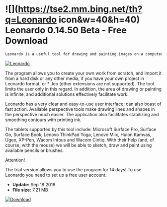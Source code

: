 # ![](https://tse2.mm.bing.net/th?q=Leonardo icon&w=40&h=40) Leonardo 0.14.50 Beta - Free Download

```sh
Leonardo is a useful tool for drawing and painting images on a computer with a Windows operating system.
```
[![Leonardo](https://gallery.dpcdn.pl/imgc/Tools/84860/g_-_420x350_1.5_-_xce722734-afe3-41b1-ad92-ecc6b6b39c7e.jpg)](https://softexe.net/win/multimedia/graphics-editors/leonardo:ahpe.html)

The program allows you to create your own work from scratch, and import it from a hard disk or any other media, if you have your own project in Leonardo format, or * .leo (other extensions are not supported). The tool limits the user only in this regard. In addition, the area of ​​drawing or painting is infinite, and additional solutions effectively facilitate work.
 
 Leonardo has a very clear and easy-to-use user interface; can also boast of fast action. Available perspective tools make drawing lines and shapes in the perspective much easier. The application also facilitates stabilizing and smoothing contours with printing ink.
 
 The tablets supported by this tool include: Microsoft Surface Pro, Surface Go, Surface Book, Lenovo ThinkPad Yoga, Lenovo Miix, Huion Kamvas, Ugee, XP-Pen, Wacom Intous and Wacom Cintiq. With their help (and, of course, with the mouse) we will be able to sketch, draw and paint using available pencils or brushes.
 
 Attention!
 
 The trial version allows you to use the program for 14 days! To use Leonardo you need to set up a free user account.


- **Update:** Sep 18 2018
- **File size:** 7.21 MB

[![Download](https://cdn.softexe.net/static/img/download.png)](https://softexe.net/win/multimedia/graphics-editors/leonardo:ahpe.html)

